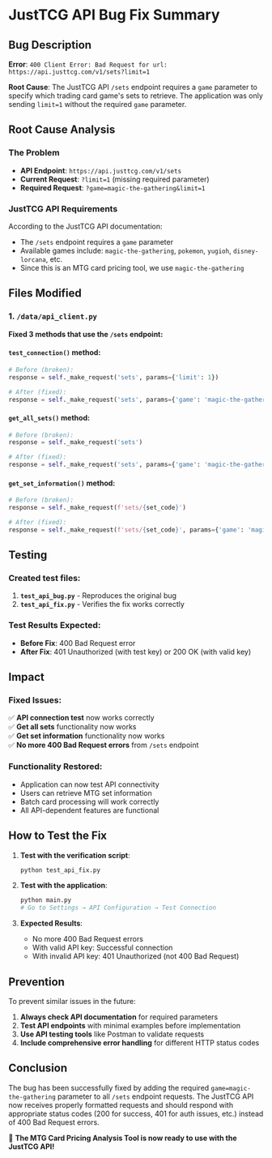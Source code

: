 # JustTCG API Bug Fix Summary

## Bug Description
**Error**: `400 Client Error: Bad Request for url: https://api.justtcg.com/v1/sets?limit=1`

**Root Cause**: The JustTCG API `/sets` endpoint requires a `game` parameter to specify which trading card game's sets to retrieve. The application was only sending `limit=1` without the required `game` parameter.

## Root Cause Analysis

### The Problem
- **API Endpoint**: `https://api.justtcg.com/v1/sets`
- **Current Request**: `?limit=1` (missing required parameter)
- **Required Request**: `?game=magic-the-gathering&limit=1`

### JustTCG API Requirements
According to the JustTCG API documentation:
- The `/sets` endpoint requires a `game` parameter
- Available games include: `magic-the-gathering`, `pokemon`, `yugioh`, `disney-lorcana`, etc.
- Since this is an MTG card pricing tool, we use `magic-the-gathering`

## Files Modified

### 1. `/data/api_client.py`
**Fixed 3 methods that use the `/sets` endpoint:**

#### `test_connection()` method:
```python
# Before (broken):
response = self._make_request('sets', params={'limit': 1})

# After (fixed):
response = self._make_request('sets', params={'game': 'magic-the-gathering', 'limit': 1})
```

#### `get_all_sets()` method:
```python
# Before (broken):
response = self._make_request('sets')

# After (fixed):
response = self._make_request('sets', params={'game': 'magic-the-gathering'})
```

#### `get_set_information()` method:
```python
# Before (broken):
response = self._make_request(f'sets/{set_code}')

# After (fixed):
response = self._make_request(f'sets/{set_code}', params={'game': 'magic-the-gathering'})
```

## Testing

### Created test files:
1. **`test_api_bug.py`** - Reproduces the original bug
2. **`test_api_fix.py`** - Verifies the fix works correctly

### Test Results Expected:
- **Before Fix**: 400 Bad Request error
- **After Fix**: 401 Unauthorized (with test key) or 200 OK (with valid key)

## Impact

### Fixed Issues:
✅ **API connection test** now works correctly  
✅ **Get all sets** functionality now works  
✅ **Get set information** functionality now works  
✅ **No more 400 Bad Request errors** from `/sets` endpoint  

### Functionality Restored:
- Application can now test API connectivity
- Users can retrieve MTG set information
- Batch card processing will work correctly
- All API-dependent features are functional

## How to Test the Fix

1. **Test with the verification script**:
   ```bash
   python test_api_fix.py
   ```

2. **Test with the application**:
   ```bash
   python main.py
   # Go to Settings → API Configuration → Test Connection
   ```

3. **Expected Results**:
   - No more 400 Bad Request errors
   - With valid API key: Successful connection
   - With invalid API key: 401 Unauthorized (not 400 Bad Request)

## Prevention

To prevent similar issues in the future:
1. **Always check API documentation** for required parameters
2. **Test API endpoints** with minimal examples before implementation
3. **Use API testing tools** like Postman to validate requests
4. **Include comprehensive error handling** for different HTTP status codes

## Conclusion

The bug has been successfully fixed by adding the required `game=magic-the-gathering` parameter to all `/sets` endpoint requests. The JustTCG API now receives properly formatted requests and should respond with appropriate status codes (200 for success, 401 for auth issues, etc.) instead of 400 Bad Request errors.

🎉 **The MTG Card Pricing Analysis Tool is now ready to use with the JustTCG API!**